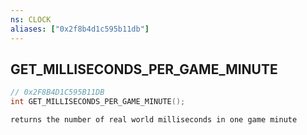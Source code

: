 ```yaml
---
ns: CLOCK
aliases: ["0x2f8b4d1c595b11db"]
---
```

## GET_MILLISECONDS_PER_GAME_MINUTE

```c
// 0x2F8B4D1C595B11DB
int GET_MILLISECONDS_PER_GAME_MINUTE();
```

```
returns the number of real world milliseconds in one game minute
```
